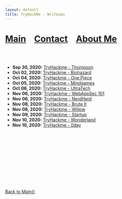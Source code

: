 ```yaml
---
layout: default
title: TryHackMe - Writeups
---
```


# [Main](./index.md) &nbsp;&nbsp;   [Contact](./contact.md) &nbsp;&nbsp; [About Me](./aboutme.md) <br>

<br>
<br>

- **Sep 30, 2020:** [TryHackme - Thompson](../thm/thompson.md)
- **Oct 02, 2020:** [TryHackme - Biohazard](../thm/Biohazard.md)
- **Oct 04, 2020:** [TryHackme - One Piece](../thm/one_piece.md)
- **Oct 05, 2020:** [TryHackme - Mindgames](../thm/Mindgames.md)
- **Oct 06, 2020:** [TryHackme - UltraTech](../thm/UltraTech.md)
- **Nov 06, 2020:** [TryHackme - WebAppSec 101](../thm/WebAppSec_101.md)
- **Nov 06, 2020:** [TryHackme - NerdHerd](../thm/nerdherd.md)
- **Nov 08, 2020:** [TryHackme - Brute It](../thm/brute_it.md)
- **Nov 08, 2020:** [TryHackme - Willow](../thm/willow.md)
- **Nov 09, 2020:** [TryHackme - Startup](../thm/startup.md)
- **Nov 10, 2020:** [TryHackme - Wonderland](../thm/wonderland.md)
- **Nov 10, 2020:** [TryHackme - 0day](../thm/0day.md)

<br>
<br>
<br>
<br>
<br>
<br>
<br>
<br>
<br>
<br>


[Back to Main()](bvr0n.github.io/)

